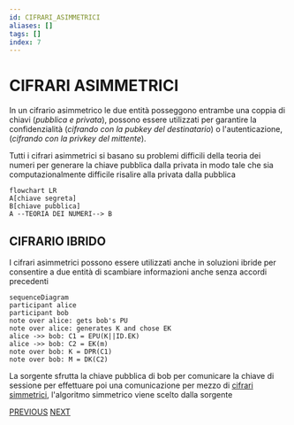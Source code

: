 ```yaml
---
id: CIFRARI_ASIMMETRICI
aliases: []
tags: []
index: 7
---
```


# CIFRARI ASIMMETRICI

In un cifrario asimmetrico le due entità posseggono entrambe una coppia di chiavi (*pubblica e privata*), possono essere utilizzati per garantire la confidenzialità (*cifrando con la pubkey del destinatario*) o l'autenticazione, (*cifrando con la privkey del mittente*).

Tutti i cifrari asimmetrici si basano su problemi difficili della teoria dei numeri per generare la chiave pubblica dalla privata in modo tale che sia computazionalmente difficile risalire alla privata dalla pubblica

```mermaid
flowchart LR
A[chiave segreta]
B[chiave pubblica]
A --TEORIA DEI NUMERI--> B
```

## CIFRARIO IBRIDO

I cifrari asimmetrici possono essere utilizzati anche in soluzioni ibride per consentire a due entità di scambiare informazioni anche senza accordi precedenti

```mermaid
sequenceDiagram
participant alice
participant bob
note over alice: gets bob's PU
note over alice: generates K and chose EK
alice ->> bob: C1 = EPU(K||ID.EK)
alice ->> bob: C2 = EK(m)
note over bob: K = DPR(C1)
note over bob: M = DK(C2)
```

La sorgente sfrutta la chiave pubblica di bob per comunicare la chiave di sessione per effettuare poi una comunicazione per mezzo di [cifrari simmetrici](CIFRARI_SIMMETRICI.md#CIFRARI%20SIMMETRICI), l'algoritmo simmetrico viene scelto dalla sorgente


[PREVIOUS](CHIAVI.md) [NEXT](RSA.md)
